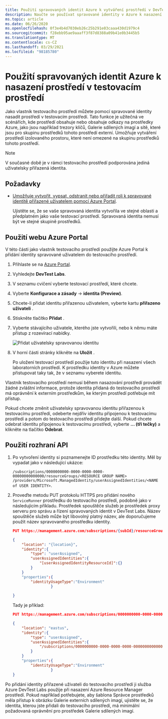 ```yaml
---
title: Použití spravovaných identit Azure k vytváření prostředí v DevTest Labs | Microsoft Docs
description: Naučte se používat spravované identity v Azure k nasazení prostředí v testovacím prostředí v Azure DevTest Labs.
ms.topic: article
ms.date: 06/26/2020
ms.openlocfilehash: 0f3e4b4d7030eb26c25b291e03caaa430d1979c4
ms.sourcegitcommit: f28ebb95ae9aaaff3f87d8388a09b41e0b3445b5
ms.translationtype: MT
ms.contentlocale: cs-CZ
ms.lasthandoff: 03/29/2021
ms.locfileid: "98185780"
---
```

# <a name="use-azure-managed-identities-to-deploy-environments-in-a-lab"></a>Použití spravovaných identit Azure k nasazení prostředí v testovacím prostředí 

Jako vlastník testovacího prostředí můžete pomocí spravované identity nasadit prostředí v testovacím prostředí. Tato funkce je užitečná ve scénářích, kde prostředí obsahuje nebo obsahuje odkazy na prostředky Azure, jako jsou například trezory klíčů, Galerie sdílených imagí a sítě, které jsou pro skupinu prostředků tohoto prostředí externí. Umožňuje vytváření prostředí izolovaného prostoru, které není omezené na skupinu prostředků tohoto prostředí.

> [!NOTE]
> V současné době je v rámci testovacího prostředí podporována jediná uživatelsky přiřazená identita. 

## <a name="prerequisites"></a>Požadavky

- [Umožňuje vytvořit, vypsat, odstranit nebo přiřadit roli k spravované identitě přiřazené uživatelem pomocí Azure Portal](../active-directory/managed-identities-azure-resources/how-to-manage-ua-identity-portal.md). 
    
    Ujistěte se, že se vaše spravovaná identita vytvořila ve stejné oblasti a předplatném jako vaše testovací prostředí. Spravovaná identita nemusí být ve stejné skupině prostředků.

## <a name="use-azure-portal"></a>Použití webu Azure Portal

V této části jako vlastník testovacího prostředí použijte Azure Portal k přidání identity spravované uživatelem do testovacího prostředí. 

1. Přihlaste se na [Azure Portal](https://portal.azure.com).
1. Vyhledejte **DevTest Labs**.
1. V seznamu cvičení vyberte testovací prostředí, které chcete.
1. Vyberte **Konfigurace a zásady**  ->  **identita (Preview)**. 
1. Chcete-li přidat identitu přiřazenou uživatelem, vyberte kartu **přiřazeno uživateli** .
1. Stiskněte tlačítko **Přidat** .
1. Vyberte stávajícího uživatele, kterého jste vytvořili, nebo k němu máte přístup z rozevírací nabídky.
 
    ![Přidat uživatelsky spravovanou identitu](./media/use-managed-identities-environments/add-user-managed-identity.png)
1. V horní části stránky klikněte na **Uložit** .

    Po uložení testovací prostředí použije tuto identitu při nasazení všech laboratorních prostředí. K prostředku identity v Azure můžete přistupovat taky tak, že v seznamu vyberete identitu. 

Vlastník testovacího prostředí nemusí během nasazování prostředí provádět žádné zvláštní informace, protože identita přidaná do testovacího prostředí má oprávnění k externím prostředkům, ke kterým prostředí potřebuje mít přístup. 

Pokud chcete změnit uživatelsky spravovanou identitu přiřazenou k testovacímu prostředí, odeberte nejdřív identitu připojenou k testovacímu prostředí a potom do testovacího prostředí přidejte další. Pokud chcete odebrat identitu připojenou k testovacímu prostředí, vyberte **... (tři tečky)** a klikněte na tlačítko **Odebrat**. 

## <a name="use-api"></a>Použití rozhraní API

1. Po vytvoření identity si poznamenejte ID prostředku této identity. Měl by vypadat jako v následující ukázce: 

    `/subscriptions/0000000000-0000-0000-0000-00000000000000/resourceGroups/<RESOURCE GROUP NAME> /providers/Microsoft.ManagedIdentity/userAssignedIdentities/<NAME of USER IDENTITY>`.
1. Proveďte metodu PUT protokolu HTTPS pro přidání nového `ServiceRunner` prostředku do testovacího prostředí, podobně jako v následujícím příkladu. Prostředek spouštěče služeb je prostředek proxy serveru pro správu a řízení spravovaných identit v DevTest Labs. Název spouštěče služeb může být libovolný platný název, ale doporučujeme použít název spravovaného prostředku identity. 
 
    ```json
    PUT https://management.azure.com/subscriptions/{subId}/resourceGroups/{rg}/providers/Microsoft.Devtestlab/labs/{yourlabname}/serviceRunners/{serviceRunnerName}

    {
        "location": "{location}",
        "identity":{
            "type": "userAssigned",
            "userAssignedIdentities":{
                "[userAssignedIdentityResourceId]":{}
            }
        }
        "properties":{
            "identityUsageType":"Environment"
                     }
          
    }
    ```
 
    Tady je příklad: 

    ```json
    PUT https://management.azure.com/subscriptions/0000000000-0000-0000-0000-000000000000000/resourceGroups/exampleRG/providers/Microsoft.Devtestlab/labs/mylab/serviceRunners/sampleuseridentity

    {
        "location": "eastus",
        "identity":{
            "type": "userAssigned",
            "userAssignedIdentities":{
                "/subscriptions/0000000000-0000-0000-0000-000000000000000/resourceGroups/exampleRG/providers/Microsoft.ManagedIdentity/userAssignedIdentities/sampleuseridentity":{}
            }
        }
        "properties":{
            "identityUsageType":"Environment"
                     }
    }
    ```
 
Po přidání identity přiřazené uživateli do testovacího prostředí ji služba Azure DevTest Labs použije při nasazení Azure Resource Manager prostředí. Pokud například potřebujete, aby šablona Správce prostředků měla přístup k obrázku Galerie externích sdílených imagí, ujistěte se, že identita, kterou jste přidali do testovacího prostředí, má minimální požadovaná oprávnění pro prostředek Galerie sdílených imagí. 
